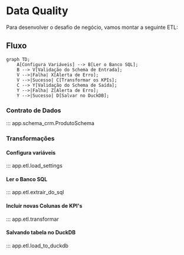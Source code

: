 # Data Quality

Para desenvolver o desafio de negócio, vamos montar a seguinte ETL:

## Fluxo

```mermaid
graph TD;
    A[Configura Variáveis] --> B[Ler o Banco SQL];
    B --> V[Validação do Schema de Entrada];
    V -->|Falha| X[Alerta de Erro];
    V -->|Sucesso| C[Transformar os KPIs];
    C --> Y[Validação do Schema de Saída];
    Y -->|Falha| Z[Alerta de Erro];
    Y -->|Sucesso| D[Salvar no DuckDB];
```

### Contrato de Dados

::: app.schema_crm.ProdutoSchema

### Transformações

#### Configura variáveis 

::: app.etl.load_settings

#### Ler o Banco SQL

::: app.etl.extrair_do_sql

#### Incluir novas Colunas de KPI's

::: app.etl.transformar

#### Salvando tabela no DuckDB

::: app.etl.load_to_duckdb